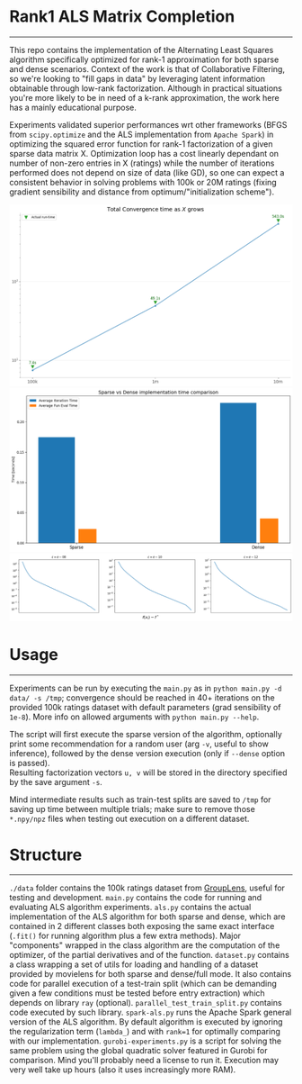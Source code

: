 # Rank1 ALS Matrix Completion
---
This repo contains the implementation of the Alternating Least Squares algorithm specifically optimized for rank-1 approximation for both sparse and dense scenarios.
Context of the work is that of Collaborative Filtering, so we're looking to "fill gaps in data" by leveraging latent information obtainable through low-rank factorization.
Although in practical situations you're more likely to be in need of a k-rank approximation, the work here has a mainly educational purpose.

Experiments validated superior performances wrt other frameworks (BFGS from `scipy.optimize` and the ALS implementation from `Apache Spark`) in optimizing the squared error function for rank-1 factorization of a given sparse data matrix X. Optimization loop has a cost linearly dependant on number of non-zero entries in X (ratings) while the number of iterations performed does not depend on size of data (like GD), so one can expect a consistent behavior in solving problems with 100k or 20M ratings (fixing gradient sensibility and distance from optimum/"initialization scheme").

![Data growth scaling](/assets/datagrows.png)
![SparseVDense](/assets/sparsevdense_bars.png)
![Convergence](/assets/fun_evals.png)



# Usage
---
Experiments can be run by executing the `main.py` as in `python main.py -d data/ -s /tmp`; convergence should be reached in 40+ iterations on the provided 100k ratings dataset with default parameters (grad sensibility of `1e-8`). More info on allowed arguments with `python main.py --help`.

The script will first execute the sparse version of the algorithm, optionally print some recommendation for a random user (arg `-v`, useful to show inference), followed by the dense version execution (only if `--dense` option is passed).  
Resulting factorization vectors `u, v` will be stored in the directory specified by the save argument `-s`.

Mind intermediate results such as train-test splits are saved to `/tmp` for saving up time between multiple trials; make sure to remove those `*.npy/npz` files when testing out execution on a different dataset. 


# Structure
---
`./data` folder contains the 100k ratings dataset from [GroupLens](https://grouplens.org/datasets/movielens/), useful for testing and development.
`main.py` contains the code for running and evaluating ALS algorithm experiments.
`als.py` contains the actual implementation of the ALS algorithm for both sparse and dense, which are contained in 2 different classes both exposing the same exact interface (`.fit()` for running algorithm plus a few extra methods). Major "components" wrapped in the class algorithm are the computation of the optimizer, of the partial derivatives and of the function. 
`dataset.py` contains a class wrapping a set of utils for loading and handling of a dataset provided by movielens for both sparse and dense/full mode. It also contains code for parallel execution of a test-train split (which can be demanding given a few conditions must be tested before entry extraction) which depends on library `ray` (optional).
`parallel_test_train_split.py` contains code executed by such library.
`spark-als.py` runs the Apache Spark general version of the ALS algorithm. By default algorithm is executed by ignoring the regularization term (`lambda_`) and with `rank=1` for optimally comparing with our implementation.
`gurobi-experiments.py` is a script for solving the same problem using the global quadratic solver featured in Gurobi for comparison. Mind you'll probably need a license to run it. Execution may very well take up hours (also it uses increasingly more RAM).   


